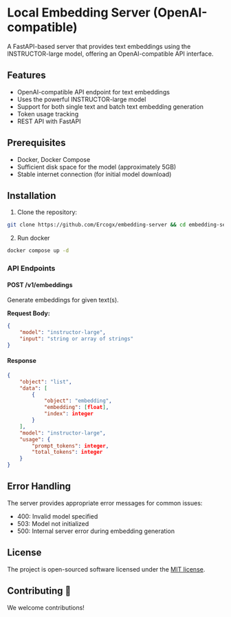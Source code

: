 # Local Embedding Server (OpenAI-compatible)

A FastAPI-based server that provides text embeddings using the INSTRUCTOR-large model, offering an OpenAI-compatible API interface.

## Features

- OpenAI-compatible API endpoint for text embeddings
- Uses the powerful INSTRUCTOR-large model
- Support for both single text and batch text embedding generation
- Token usage tracking
- REST API with FastAPI

## Prerequisites

- Docker, Docker Compose
- Sufficient disk space for the model (approximately 5GB)
- Stable internet connection (for initial model download)

## Installation

1. Clone the repository:
```bash
git clone https://github.com/Ercogx/embedding-server && cd embedding-server 
```

2. Run docker
```bash
docker compose up -d 
```

### API Endpoints

#### POST /v1/embeddings

Generate embeddings for given text(s).

**Request Body:**
```json
{
    "model": "instructor-large",
    "input": "string or array of strings"
}
```

#### Response

```json
{
    "object": "list",
    "data": [
        {
            "object": "embedding",
            "embedding": [float],
            "index": integer
        }
    ],
    "model": "instructor-large",
    "usage": {
        "prompt_tokens": integer,
        "total_tokens": integer
    }
}
```

## Error Handling

The server provides appropriate error messages for common issues:

- 400: Invalid model specified
- 503: Model not initialized
- 500: Internal server error during embedding generation

## License

The project is open-sourced software licensed under the [MIT license](https://opensource.org/licenses/MIT).

## Contributing 🤝
We welcome contributions!